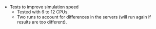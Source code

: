 * Tests to improve simulation speed
    * Tested with 6 to 12 CPUs.
    * Two runs to account for differences in the servers (will run again if results are too different).